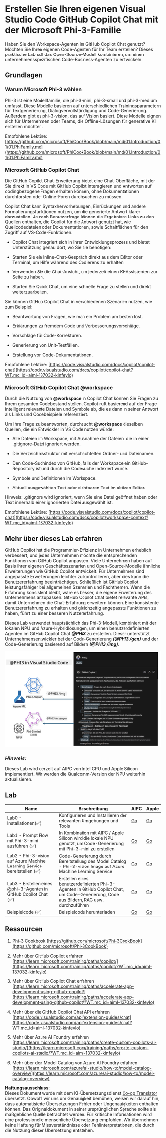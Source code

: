 <!--
CO_OP_TRANSLATOR_METADATA:
{
  "original_hash": "00b7a699de8ac405fa821f4c0f7fc0ab",
  "translation_date": "2025-03-27T11:37:55+00:00",
  "source_file": "md\\02.Application\\02.Code\\Phi3\\VSCodeExt\\README.md",
  "language_code": "de"
}
-->
# **Erstellen Sie Ihren eigenen Visual Studio Code GitHub Copilot Chat mit der Microsoft Phi-3-Familie**

Haben Sie den Workspace-Agenten im GitHub Copilot Chat genutzt? Möchten Sie Ihren eigenen Code-Agenten für Ihr Team erstellen? Dieses praktische Lab soll das Open-Source-Modell kombinieren, um einen unternehmensspezifischen Code-Business-Agenten zu entwickeln.

## **Grundlagen**

### **Warum Microsoft Phi-3 wählen**

Phi-3 ist eine Modellfamilie, die phi-3-mini, phi-3-small und phi-3-medium umfasst. Diese Modelle basieren auf unterschiedlichen Trainingsparametern für Textgenerierung, Dialogvervollständigung und Code-Generierung. Außerdem gibt es phi-3-vision, das auf Vision basiert. Diese Modelle eignen sich für Unternehmen oder Teams, die Offline-Lösungen für generative KI erstellen möchten.

Empfohlene Lektüre: [https://github.com/microsoft/PhiCookBook/blob/main/md/01.Introduction/01/01.PhiFamily.md](https://github.com/microsoft/PhiCookBook/blob/main/md/01.Introduction/01/01.PhiFamily.md)

### **Microsoft GitHub Copilot Chat**

Die GitHub Copilot Chat-Erweiterung bietet eine Chat-Oberfläche, mit der Sie direkt in VS Code mit GitHub Copilot interagieren und Antworten auf codingbezogene Fragen erhalten können, ohne Dokumentationen durchforsten oder Online-Foren durchsuchen zu müssen.

Copilot Chat kann Syntaxhervorhebungen, Einrückungen und andere Formatierungsfunktionen nutzen, um die generierte Antwort klarer darzustellen. Je nach Benutzerfrage können die Ergebnisse Links zu den Quellen enthalten, die Copilot für die Antwort genutzt hat, wie Quellcodedateien oder Dokumentationen, sowie Schaltflächen für den Zugriff auf VS-Code-Funktionen.

- Copilot Chat integriert sich in Ihren Entwicklungsprozess und bietet Unterstützung genau dort, wo Sie sie benötigen:

- Starten Sie ein Inline-Chat-Gespräch direkt aus dem Editor oder Terminal, um Hilfe während des Codierens zu erhalten.

- Verwenden Sie die Chat-Ansicht, um jederzeit einen KI-Assistenten zur Seite zu haben.

- Starten Sie Quick Chat, um eine schnelle Frage zu stellen und direkt weiterzuarbeiten.

Sie können GitHub Copilot Chat in verschiedenen Szenarien nutzen, wie zum Beispiel:

- Beantwortung von Fragen, wie man ein Problem am besten löst.

- Erklärungen zu fremdem Code und Verbesserungsvorschläge.

- Vorschläge für Code-Korrekturen.

- Generierung von Unit-Testfällen.

- Erstellung von Code-Dokumentationen.

Empfohlene Lektüre: [https://code.visualstudio.com/docs/copilot/copilot-chat](https://code.visualstudio.com/docs/copilot/copilot-chat?WT.mc_id=aiml-137032-kinfeylo)

### **Microsoft GitHub Copilot Chat @workspace**

Durch die Nutzung von **@workspace** in Copilot Chat können Sie Fragen zu Ihrem gesamten Codebestand stellen. Copilot ruft basierend auf der Frage intelligent relevante Dateien und Symbole ab, die es dann in seiner Antwort als Links und Codebeispiele referenziert.

Um Ihre Frage zu beantworten, durchsucht **@workspace** dieselben Quellen, die ein Entwickler in VS Code nutzen würde:

- Alle Dateien im Workspace, mit Ausnahme der Dateien, die in einer .gitignore-Datei ignoriert werden.

- Die Verzeichnisstruktur mit verschachtelten Ordner- und Dateinamen.

- Den Code-Suchindex von GitHub, falls der Workspace ein GitHub-Repository ist und durch die Codesuche indexiert wurde.

- Symbole und Definitionen im Workspace.

- Aktuell ausgewählten Text oder sichtbaren Text im aktiven Editor.

Hinweis: .gitignore wird ignoriert, wenn Sie eine Datei geöffnet haben oder Text innerhalb einer ignorierten Datei ausgewählt ist.

Empfohlene Lektüre: [https://code.visualstudio.com/docs/copilot/copilot-chat](https://code.visualstudio.com/docs/copilot/workspace-context?WT.mc_id=aiml-137032-kinfeylo)

## **Mehr über dieses Lab erfahren**

GitHub Copilot hat die Programmier-Effizienz in Unternehmen erheblich verbessert, und jedes Unternehmen möchte die entsprechenden Funktionen von GitHub Copilot anpassen. Viele Unternehmen haben auf Basis ihrer eigenen Geschäftsszenarien und Open-Source-Modelle ähnliche Erweiterungen wie GitHub Copilot entwickelt. Für Unternehmen sind angepasste Erweiterungen leichter zu kontrollieren, aber dies kann die Benutzererfahrung beeinträchtigen. Schließlich ist GitHub Copilot leistungsfähiger bei allgemeinen Szenarien und Fachthemen. Wenn die Erfahrung konsistent bleibt, wäre es besser, die eigene Erweiterung des Unternehmens anzupassen. GitHub Copilot Chat bietet relevante APIs, damit Unternehmen die Chat-Erfahrung erweitern können. Eine konsistente Benutzererfahrung zu erhalten und gleichzeitig angepasste Funktionen zu haben, führt zu einer besseren Nutzererfahrung.

Dieses Lab verwendet hauptsächlich das Phi-3-Modell, kombiniert mit der lokalen NPU und Azure-Hybridlösungen, um einen benutzerdefinierten Agenten im GitHub Copilot Chat ***@PHI3*** zu erstellen. Dieser unterstützt Unternehmensentwickler bei der Code-Generierung ***(@PHI3 /gen)*** und der Code-Generierung basierend auf Bildern ***(@PHI3 /img)***.

![PHI3](../../../../../../../translated_images/cover.410a18b85555fad4ca8bfb8f0b1776a96ae7f8eae1132b8f0c09d4b92b8e3365.de.png)

### ***Hinweis:*** 

Dieses Lab wird derzeit auf AIPC von Intel CPU und Apple Silicon implementiert. Wir werden die Qualcomm-Version der NPU weiterhin aktualisieren.

## **Lab**

| Name | Beschreibung | AIPC | Apple |
| ------------ | ----------- | -------- |-------- |
| Lab0 - Installationen(✅) | Konfigurieren und Installieren der relevanten Umgebungen und Tools | [Go](./HOL/AIPC/01.Installations.md) |[Go](./HOL/Apple/01.Installations.md) |
| Lab1 - Prompt Flow mit Phi-3-mini ausführen (✅) | In Kombination mit AIPC / Apple Silicon wird die lokale NPU genutzt, um Code-Generierung mit Phi-3-mini zu erstellen | [Go](./HOL/AIPC/02.PromptflowWithNPU.md) |  [Go](./HOL/Apple/02.PromptflowWithMLX.md) |
| Lab2 - Phi-3-vision auf Azure Machine Learning Service bereitstellen (✅) | Code-Generierung durch Bereitstellung des Model Catalog - Phi-3-vision Image auf Azure Machine Learning Service | [Go](./HOL/AIPC/03.DeployPhi3VisionOnAzure.md) |[Go](./HOL/Apple/03.DeployPhi3VisionOnAzure.md) |
| Lab3 - Erstellen eines @phi-3-Agenten in GitHub Copilot Chat (✅) | Erstellen eines benutzerdefinierten Phi-3-Agenten in GitHub Copilot Chat, um Code-Generierung, Code aus Bildern, RAG usw. durchzuführen | [Go](./HOL/AIPC/04.CreatePhi3AgentInVSCode.md) | [Go](./HOL/Apple/04.CreatePhi3AgentInVSCode.md) |
| Beispielcode (✅)  | Beispielcode herunterladen | [Go](../../../../../../../code/07.Lab/01/AIPC) | [Go](../../../../../../../code/07.Lab/01/Apple) |

## **Ressourcen**

1. Phi-3 Cookbook [https://github.com/microsoft/Phi-3CookBook](https://github.com/microsoft/Phi-3CookBook)

2. Mehr über GitHub Copilot erfahren [https://learn.microsoft.com/training/paths/copilot/](https://learn.microsoft.com/training/paths/copilot/?WT.mc_id=aiml-137032-kinfeylo)

3. Mehr über GitHub Copilot Chat erfahren [https://learn.microsoft.com/training/paths/accelerate-app-development-using-github-copilot/](https://learn.microsoft.com/training/paths/accelerate-app-development-using-github-copilot/?WT.mc_id=aiml-137032-kinfeylo)

4. Mehr über die GitHub Copilot Chat API erfahren [https://code.visualstudio.com/api/extension-guides/chat](https://code.visualstudio.com/api/extension-guides/chat?WT.mc_id=aiml-137032-kinfeylo)

5. Mehr über Azure AI Foundry erfahren [https://learn.microsoft.com/training/paths/create-custom-copilots-ai-studio/](https://learn.microsoft.com/training/paths/create-custom-copilots-ai-studio/?WT.mc_id=aiml-137032-kinfeylo)

6. Mehr über den Model Catalog von Azure AI Foundry erfahren [https://learn.microsoft.com/azure/ai-studio/how-to/model-catalog-overview](https://learn.microsoft.com/azure/ai-studio/how-to/model-catalog-overview)

**Haftungsausschluss**:  
Dieses Dokument wurde mit dem KI-Übersetzungsdienst [Co-op Translator](https://github.com/Azure/co-op-translator) übersetzt. Obwohl wir uns um Genauigkeit bemühen, weisen wir darauf hin, dass automatisierte Übersetzungen Fehler oder Ungenauigkeiten enthalten können. Das Originaldokument in seiner ursprünglichen Sprache sollte als maßgebliche Quelle betrachtet werden. Für kritische Informationen wird eine professionelle menschliche Übersetzung empfohlen. Wir übernehmen keine Haftung für Missverständnisse oder Fehlinterpretationen, die durch die Nutzung dieser Übersetzung entstehen.